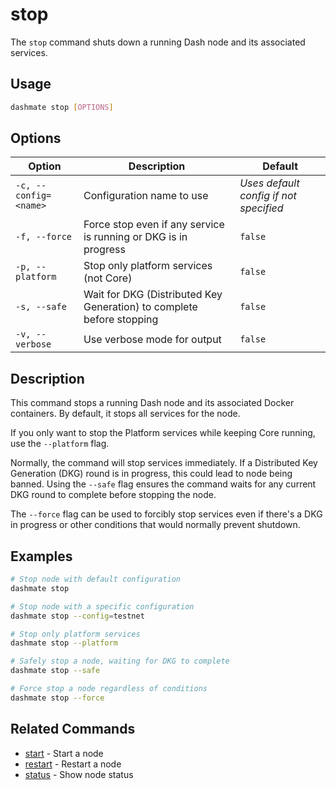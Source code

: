 # stop

The `stop` command shuts down a running Dash node and its associated services.

## Usage

```bash
dashmate stop [OPTIONS]
```

## Options

| Option | Description | Default |
|--------|-------------|---------|
| `-c, --config=<name>` | Configuration name to use | *Uses default config if not specified* |
| `-f, --force` | Force stop even if any service is running or DKG is in progress | `false` |
| `-p, --platform` | Stop only platform services (not Core) | `false` |
| `-s, --safe` | Wait for DKG (Distributed Key Generation) to complete before stopping | `false` |
| `-v, --verbose` | Use verbose mode for output | `false` |

## Description

This command stops a running Dash node and its associated Docker containers. By default, it stops all services for the node.

If you only want to stop the Platform services while keeping Core running, use the `--platform` flag.

Normally, the command will stop services immediately. If a Distributed Key Generation (DKG) round is in progress, this could lead to node being banned.
Using the `--safe` flag ensures the command waits for any current DKG round to complete before stopping the node.

The `--force` flag can be used to forcibly stop services even if there's a DKG in progress or other conditions that would normally prevent shutdown.

## Examples

```bash
# Stop node with default configuration
dashmate stop

# Stop node with a specific configuration
dashmate stop --config=testnet

# Stop only platform services
dashmate stop --platform

# Safely stop a node, waiting for DKG to complete
dashmate stop --safe

# Force stop a node regardless of conditions
dashmate stop --force
```

## Related Commands

- [start](./start.md) - Start a node
- [restart](./restart.md) - Restart a node
- [status](./status/index.md) - Show node status
